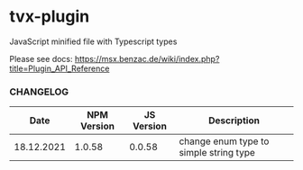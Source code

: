 # tvx-plugin

JavaScript minified file with Typescript types

Please see docs: https://msx.benzac.de/wiki/index.php?title=Plugin_API_Reference

### CHANGELOG

| Date | NPM Version | JS Version | Description |
|---|---|---|---|
|18.12.2021|1.0.58|0.0.58|change enum type to simple string type|
